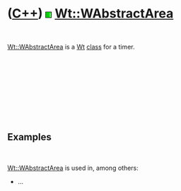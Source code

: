 



 

 

 

 

 

([C++](Cpp.htm)) ![Wt](PicWt.png) [Wt::WAbstractArea](CppWAbstractArea.htm)
===========================================================================

 

[Wt::WAbstractArea](CppWAbstractArea.htm) is a [Wt](CppWt.htm)
[class](CppClass.htm) for a timer.

 

 

 

 

 

Examples
--------

 

[Wt::WAbstractArea](CppWAbstractArea.htm) is used in, among others:

-   ...

 

 

 

 

 





 



